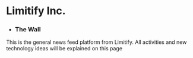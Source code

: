 <h1>Limitify Inc.</h1>
<ul>
  <li>
  <h3>The Wall</h3>    
  </li>
</ul>
<p>This is the general news feed platform from Limitify.
All activities and new technology ideas will be explained on this page
</p>
